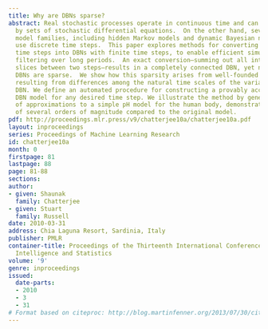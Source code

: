```yaml
---
title: Why are DBNs sparse?
abstract: Real stochastic processes operate in continuous time and can be modeled
  by sets of stochastic differential equations.  On the other hand, several popular
  model families, including hidden Markov models and dynamic Bayesian networks (DBNs),
  use discrete time steps.  This paper explores methods for converting DBNs with infinitesimal
  time steps into DBNs with finite time steps, to enable efficient simulation and
  filtering over long periods.  An exact conversion—summing out all intervening time
  slices between two steps—results in a completely connected DBN, yet nearly all human-constructed
  DBNs are sparse.  We show how this sparsity arises from well-founded approximations
  resulting from differences among the natural time scales of the variables in the
  DBN. We define an automated procedure for constructing a provably accurate, approximate
  DBN model for any desired time step. We illustrate the method by generating a series
  of approximations to a simple pH model for the human body, demonstrating speedups
  of several orders of magnitude compared to the original model.
pdf: http://proceedings.mlr.press/v9/chatterjee10a/chatterjee10a.pdf
layout: inproceedings
series: Proceedings of Machine Learning Research
id: chatterjee10a
month: 0
firstpage: 81
lastpage: 88
page: 81-88
sections: 
author:
- given: Shaunak
  family: Chatterjee
- given: Stuart
  family: Russell
date: 2010-03-31
address: Chia Laguna Resort, Sardinia, Italy
publisher: PMLR
container-title: Proceedings of the Thirteenth International Conference on Artificial
  Intelligence and Statistics
volume: '9'
genre: inproceedings
issued:
  date-parts:
  - 2010
  - 3
  - 31
# Format based on citeproc: http://blog.martinfenner.org/2013/07/30/citeproc-yaml-for-bibliographies/
---
```


